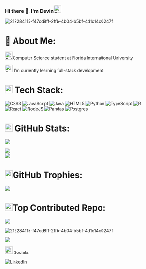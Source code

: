 ### Hi there 👋, I'm Devin<img src="https://raw.githubusercontent.com/Tarikul-Islam-Anik/Animated-Fluent-Emojis/master/Emojis/Food/Shrimp.png" alt="Shrimp" width="25" height="25" />
<!---<img src="https://raw.githubusercontent.com/Tarikul-Islam-Anik/Animated-Fluent-Emojis/master/Emojis/Smilies/Partying%20Face.png" alt="Partying Face" width="25" height="25" />
-->
![212284115-f47cd8ff-2ffb-4b04-b5bf-4d1c14c0247f](https://github.com/devinldiaz/devinldiaz/assets/111460145/4f85497e-ed93-4c97-97f7-10063001c51e)
# 💫 About Me:
<img src="https://raw.githubusercontent.com/Tarikul-Islam-Anik/Animated-Fluent-Emojis/master/Emojis/Animals/Polar%20Bear.png" alt="Polar Bear" width="25" height="25" />Computer Science student at Florida International University

<img src="https://raw.githubusercontent.com/Tarikul-Islam-Anik/Animated-Fluent-Emojis/master/Emojis/Animals/Rabbit.png" alt="Rabbit" width="25" height="25" /> I’m currently learning full-stack development

<!--
**devinldiaz/devinldiaz** is a ✨ _special_ ✨ repository because its `README.md` (this file) appears on your GitHub profile.

<img src="https://raw.githubusercontent.com/Tarikul-Islam-Anik/Animated-Fluent-Emojis/master/Emojis/Smilies/Star-Struck.png" alt="Star-Struck" width="25" height="25" />

Here are some ideas to get you started:

- 🔭 I’m currently working on ...
- 🌱 I’m currently learning ...
- 👯 I’m looking to collaborate on ...
- 🤔 I’m looking for help with ...
- 💬 Ask me about ...
- 📫 How to reach me: ...
- 😄 Pronouns: ...
- ⚡ Fun fact: ...
💻 Tech Stack:
 🏆 
-->


# <img src="https://raw.githubusercontent.com/Tarikul-Islam-Anik/Animated-Fluent-Emojis/master/Emojis/Symbols/Bubbles.png" alt="Bubbles" width="25" height="25" /> Tech Stack:
![CSS3](https://img.shields.io/badge/css3-%231572B6.svg?style=for-the-badge&logo=css3&logoColor=white) ![JavaScript](https://img.shields.io/badge/javascript-%23323330.svg?style=for-the-badge&logo=javascript&logoColor=%23F7DF1E) ![Java](https://img.shields.io/badge/java-%23ED8B00.svg?style=for-the-badge&logo=openjdk&logoColor=white) ![HTML5](https://img.shields.io/badge/html5-%23E34F26.svg?style=for-the-badge&logo=html5&logoColor=white) ![Python](https://img.shields.io/badge/python-3670A0?style=for-the-badge&logo=python&logoColor=ffdd54) ![TypeScript](https://img.shields.io/badge/typescript-%23007ACC.svg?style=for-the-badge&logo=typescript&logoColor=white) ![R](https://img.shields.io/badge/r-%23276DC3.svg?style=for-the-badge&logo=r&logoColor=white) ![React](https://img.shields.io/badge/react-%2320232a.svg?style=for-the-badge&logo=react&logoColor=%2361DAFB) ![NodeJS](https://img.shields.io/badge/node.js-6DA55F?style=for-the-badge&logo=node.js&logoColor=white) ![Pandas](https://img.shields.io/badge/pandas-%23150458.svg?style=for-the-badge&logo=pandas&logoColor=white) ![Postgres](https://img.shields.io/badge/postgres-%23316192.svg?style=for-the-badge&logo=postgresql&logoColor=white)


# <img src="https://raw.githubusercontent.com/Tarikul-Islam-Anik/Animated-Fluent-Emojis/master/Emojis/Travel%20and%20places/Cloud%20with%20Snow.png" alt="Cloud with Snow" width="25" height="25" /> GitHub Stats:
![](https://github-readme-stats.vercel.app/api?username=devinldiaz&theme=dracula&hide_border=false&include_all_commits=false&count_private=false)<br/>
<!--![](https://github-readme-stats.vercel.app/api?username=devinldiaz&theme=dracula&hide_border=false&include_all_commits=true&count_private=true&show_icons=true)<br/> -->
![](https://github-readme-streak-stats.herokuapp.com/?user=devinldiaz&theme=dracula&hide_border=false)<br/>
![](https://github-readme-stats.vercel.app/api/top-langs/?username=devinldiaz&theme=dracula&hide_border=false&include_all_commits=true&count_private=true&layout=compact)

# <img src="https://raw.githubusercontent.com/Tarikul-Islam-Anik/Animated-Fluent-Emojis/master/Emojis/Food/Clinking%20Glasses.png" alt="Clinking Glasses" width="25" height="25" />GitHub Trophies:
![](https://github-profile-trophy.vercel.app/?username=devinldiaz&theme=dracula&no-frame=true&no-bg=false&margin-w=4)

# <img src="https://raw.githubusercontent.com/Tarikul-Islam-Anik/Animated-Fluent-Emojis/master/Emojis/Smilies/Grinning%20Cat%20with%20Smiling%20Eyes.png" alt="Grinning Cat with Smiling Eyes" width="25" height="25" />Top Contributed Repo:
![](https://github-contributor-stats.vercel.app/api?username=devinldiaz&limit=5&theme=dracula&combine_all_yearly_contributions=true)

![212284115-f47cd8ff-2ffb-4b04-b5bf-4d1c14c0247f](https://github.com/devinldiaz/devinldiaz/assets/111460145/4f85497e-ed93-4c97-97f7-10063001c51e)

[![](https://visitcount.itsvg.in/api?id=devinldiaz&icon=2&color=6)](https://visitcount.itsvg.in)

<img src="https://raw.githubusercontent.com/Tarikul-Islam-Anik/Animated-Fluent-Emojis/master/Emojis/Food/Teacup%20Without%20Handle.png" alt="Teacup Without Handle" width="25" height="25" /> Socials:
<!---[![Instagram](https://img.shields.io/badge/Instagram-%23E4405F.svg?logo=Instagram&logoColor=white)](https://instagram.com/saladangel) --> 
[![LinkedIn](https://img.shields.io/badge/LinkedIn-%230077B5.svg?logo=linkedin&logoColor=white)](https://www.linkedin.com/in/devinldiaz/) 

<!-- Proudly created with GPRM ( https://gprm.itsvg.in ) 

![Anurag's GitHub stats](https://github-readme-stats.vercel.app/api?username=devinldiaz&show_icons=true&theme=dracula)
# 📊 GitHub Stats:
![](https://github-readme-streak-stats.herokuapp.com/?user=devinldiaz&theme=dracula&hide_border=false)<br/>
![](https://github-readme-stats.vercel.app/api/top-langs/?username=devinldiaz&theme=dracula&hide_border=false&include_all_commits=false&count_private=false&layout=compact)

-->
